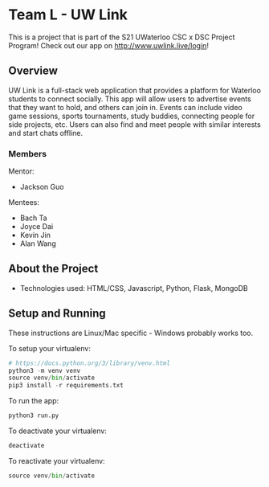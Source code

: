 # Team L - UW Link

This is a project that is part of the S21 UWaterloo CSC x DSC Project Program! 
Check out our app on http://www.uwlink.live/login!

## Overview

UW Link is a full-stack web application that provides a platform for Waterloo students to connect socially. This app will allow users to advertise events that they want to hold, and others can join in. Events can include video game sessions, sports tournaments, study buddies, connecting people for side projects, etc. Users can also find and meet people with similar interests and start chats offline.

### Members
Mentor:
- Jackson Guo

Mentees:
- Bach Ta
- Joyce Dai
- Kevin Jin
- Alan Wang

## About the Project

- Technologies used: HTML/CSS, Javascript, Python, Flask, MongoDB

## Setup and Running

These instructions are Linux/Mac specific - Windows probably works too.

To setup your virtualenv:
```python
# https://docs.python.org/3/library/venv.html
python3 -m venv venv
source venv/bin/activate
pip3 install -r requirements.txt
```

To run the app:
```python
python3 run.py
```

To deactivate your virtualenv:
```python
deactivate
```

To reactivate your virtualenv:
```python
source venv/bin/activate
```

